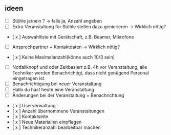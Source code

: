 ## ideen

- [ ] Stühle ja/nein ? -> falls ja, Anzahl angeben
- [ ] Extra Veranstaltung für Stühle stellen dazu genierieren -> Wirklich nötig?
- [ x ] Auswahlliste mit Gerätschaft, z.B. Beamer, Mikrofone
- [ ] Ansprechpartner + Kontaktdaten -> Wirklich nötig?
- [ x ] Keine Maximalanzahl(könne auch 10/3 sein)
- [ ] Notfallknopf und oder Zeitbasiert z.B. 4h vor Veranstaltung, alle Techniker werden Benachrichtigt, dass nicht genügend Personal eingetragen ist. 
- [ ] Benachrichtigung bei neuer Veranstaltung
- [ ] Hallo du hast heute eine Veranstaltung
- [ ] Änderungen bei der Veranstaltung = Benachrichtung
- [ x ] Userverwaltung
- [ x ] Anzahl übernommene Veranstaltungen
- [ x ] Kontaktseite
- [ x ] Neue Materialien einpflegen
- [ x ] Technikeranzahl bearbeitbar machen